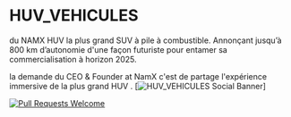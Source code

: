 # HUV_VEHICULES

du NAMX HUV la plus grand SUV à pile à combustible. Annonçant jusqu’à 800 km d’autonomie d'une façon futuriste pour entamer sa commercialisation à horizon 2025.

la demande du CEO & Founder at NamX c'est de partage l'expérience immersive de la plus grand HUV .
[![HUV_VEHICULES Social Banner](https://www.namx-hydrogen.com/img/home/suv-hydrogene-1920w.webp)]

[![Pull Requests Welcome](https://img.shields.io/badge/PRs-welcome-brightgreen.svg?style=flat)](http://makeapullrequest.com)
